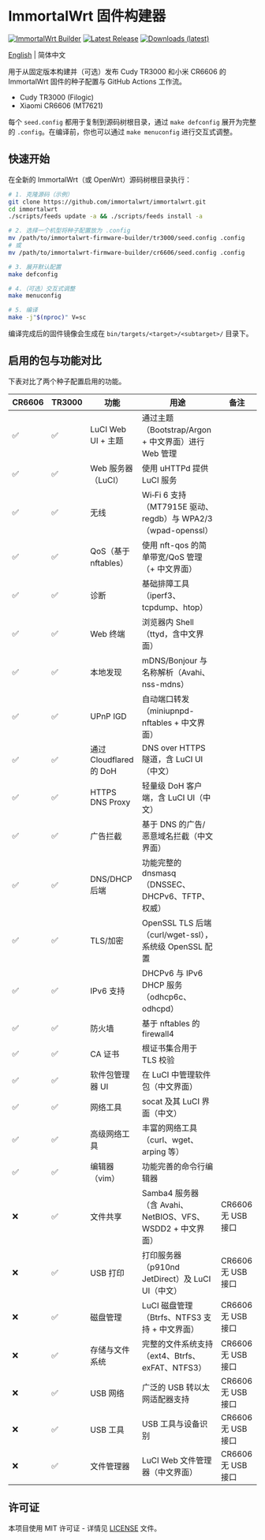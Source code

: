# ImmortalWrt 固件构建器

[![ImmortalWrt Builder](https://github.com/coachpo/immortalwrt-firmware-builder/actions/workflows/builder.yml/badge.svg?branch=main)](https://github.com/coachpo/immortalwrt-firmware-builder/actions/workflows/builder.yml)
[![Latest Release](https://img.shields.io/github/v/release/coachpo/immortalwrt-firmware-builder?sort=semver)](https://github.com/coachpo/immortalwrt-firmware-builder/releases/latest)
[![Downloads (latest)](https://img.shields.io/github/downloads/coachpo/immortalwrt-firmware-builder/latest/total)](https://github.com/coachpo/immortalwrt-firmware-builder/releases/latest)

[English](README.md) | 简体中文

用于从固定版本构建并（可选）发布 Cudy TR3000 和小米 CR6606 的 ImmortalWrt 固件的种子配置与 GitHub Actions 工作流。

- Cudy TR3000 (Filogic)
- Xiaomi CR6606 (MT7621)

每个 `seed.config` 都用于复制到源码树根目录，通过 `make defconfig` 展开为完整的 `.config`。在编译前，你也可以通过 `make menuconfig` 进行交互式调整。

## 快速开始
在全新的 ImmortalWrt（或 OpenWrt）源码树根目录执行：

```bash
# 1. 克隆源码（示例）
git clone https://github.com/immortalwrt/immortalwrt.git
cd immortalwrt
./scripts/feeds update -a && ./scripts/feeds install -a

# 2. 选择一个机型将种子配置放为 .config
mv /path/to/immortalwrt-firmware-builder/tr3000/seed.config .config    # TR3000 功能更全面
# 或
mv /path/to/immortalwrt-firmware-builder/cr6606/seed.config .config    # CR6606 轻量

# 3. 展开默认配置
make defconfig

# 4.（可选）交互式调整
make menuconfig

# 5. 编译
make -j"$(nproc)" V=sc
```

编译完成后的固件镜像会生成在 `bin/targets/<target>/<subtarget>/` 目录下。

## 启用的包与功能对比

下表对比了两个种子配置启用的功能。

| CR6606 | TR3000 | 功能 | 用途 | 备注 |
| --- | --- | --- | --- | --- |
| ✅ | ✅ | LuCI Web UI + 主题 | 通过主题（Bootstrap/Argon + 中文界面）进行 Web 管理 | |
| ✅ | ✅ | Web 服务器（LuCI） | 使用 uHTTPd 提供 LuCI 服务 | |
| ✅ | ✅ | 无线 | Wi‑Fi 6 支持（MT7915E 驱动、regdb）与 WPA2/3（wpad-openssl） | |
| ✅ | ✅ | QoS（基于 nftables） | 使用 nft-qos 的简单带宽/QoS 管理（+ 中文界面） | |
| ✅ | ✅ | 诊断 | 基础排障工具（iperf3、tcpdump、htop） | |
| ✅ | ✅ | Web 终端 | 浏览器内 Shell（ttyd，含中文界面） | |
| ✅ | ✅ | 本地发现 | mDNS/Bonjour 与名称解析（Avahi、nss-mdns） | |
| ✅ | ✅ | UPnP IGD | 自动端口转发（miniupnpd-nftables + 中文界面） | |
| ✅ | ✅ | 通过 Cloudflared 的 DoH | DNS over HTTPS 隧道，含 LuCI UI（中文） | |
| ✅ | ✅ | HTTPS DNS Proxy | 轻量级 DoH 客户端，含 LuCI UI（中文） | |
| ✅ | ✅ | 广告拦截 | 基于 DNS 的广告/恶意域名拦截（中文界面） | |
| ✅ | ✅ | DNS/DHCP 后端 | 功能完整的 dnsmasq（DNSSEC、DHCPv6、TFTP、权威） | |
| ✅ | ✅ | TLS/加密 | OpenSSL TLS 后端（curl/wget-ssl），系统级 OpenSSL 配置 | |
| ✅ | ✅ | IPv6 支持 | DHCPv6 与 IPv6 DHCP 服务（odhcp6c、odhcpd） | |
| ✅ | ✅ | 防火墙 | 基于 nftables 的 firewall4 | |
| ✅ | ✅ | CA 证书 | 根证书集合用于 TLS 校验 | |
| ✅ | ✅ | 软件包管理器 UI | 在 LuCI 中管理软件包（中文界面） | |
| ✅ | ✅ | 网络工具 | socat 及其 LuCI 界面（中文） | |
| ✅ | ✅ | 高级网络工具 | 丰富的网络工具（curl、wget、arping 等） | |
| ✅ | ✅ | 编辑器（vim） | 功能完善的命令行编辑器 | |
| ❌ | ✅ | 文件共享 | Samba4 服务器（含 Avahi、NetBIOS、VFS、WSDD2 + 中文界面） | CR6606 无 USB 接口 |
| ❌ | ✅ | USB 打印 | 打印服务器（p910nd JetDirect）及 LuCI UI（中文） | CR6606 无 USB 接口 |
| ❌ | ✅ | 磁盘管理 | LuCI 磁盘管理（Btrfs、NTFS3 支持 + 中文界面） | CR6606 无 USB 接口 |
| ❌ | ✅ | 存储与文件系统 | 完整的文件系统支持（ext4、Btrfs、exFAT、NTFS3） | CR6606 无 USB 接口 |
| ❌ | ✅ | USB 网络 | 广泛的 USB 转以太网适配器支持 | CR6606 无 USB 接口 |
| ❌ | ✅ | USB 工具 | USB 工具与设备识别 | CR6606 无 USB 接口 |
| ❌ | ✅ | 文件管理器 | LuCI Web 文件管理器（中文界面） | CR6606 无 USB 接口 |


## 许可证

本项目使用 MIT 许可证 - 详情见 [LICENSE](LICENSE) 文件。


